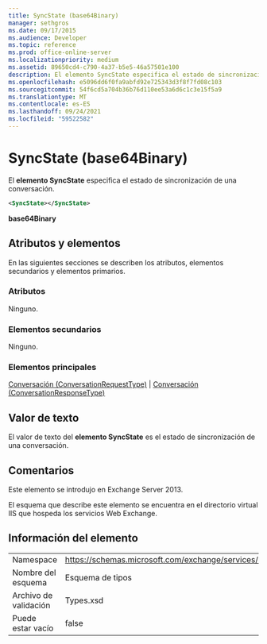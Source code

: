 ```yaml
---
title: SyncState (base64Binary)
manager: sethgros
ms.date: 09/17/2015
ms.audience: Developer
ms.topic: reference
ms.prod: office-online-server
ms.localizationpriority: medium
ms.assetid: 89650cd4-c790-4a37-b5e5-46a57501e100
description: El elemento SyncState especifica el estado de sincronización de una conversación.
ms.openlocfilehash: e5096dd6f0fa9abfd92e725343d3f8f7fd08c103
ms.sourcegitcommit: 54f6cd5a704b36b76d110ee53a6d6c1c3e15f5a9
ms.translationtype: MT
ms.contentlocale: es-ES
ms.lasthandoff: 09/24/2021
ms.locfileid: "59522582"
---
```

# <a name="syncstate-base64binary"></a>SyncState (base64Binary)

El **elemento SyncState** especifica el estado de sincronización de una conversación. 
  
```XML
<SyncState></SyncState>
```

 **base64Binary**
## <a name="attributes-and-elements"></a>Atributos y elementos

En las siguientes secciones se describen los atributos, elementos secundarios y elementos primarios.
  
### <a name="attributes"></a>Atributos

Ninguno.
  
### <a name="child-elements"></a>Elementos secundarios

Ninguno.
  
### <a name="parent-elements"></a>Elementos principales

[Conversación (ConversationRequestType)](conversation-conversationrequesttype.md)  |  [Conversación (ConversationResponseType)](conversation-conversationresponsetype.md)
  
## <a name="text-value"></a>Valor de texto

El valor de texto del **elemento SyncState** es el estado de sincronización de una conversación. 
  
## <a name="remarks"></a>Comentarios

Este elemento se introdujo en Exchange Server 2013.
  
El esquema que describe este elemento se encuentra en el directorio virtual IIS que hospeda los servicios Web Exchange.
  
## <a name="element-information"></a>Información del elemento

|||
|:-----|:-----|
|Namespace  <br/> |https://schemas.microsoft.com/exchange/services/2006/types  <br/> |
|Nombre del esquema  <br/> |Esquema de tipos  <br/> |
|Archivo de validación  <br/> |Types.xsd  <br/> |
|Puede estar vacío  <br/> |false  <br/> |
   

